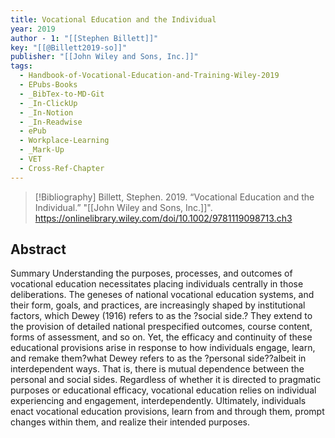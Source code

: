 ```yaml
---
title: Vocational Education and the Individual
year: 2019
author - 1: "[[Stephen Billett]]"
key: "[[@Billett2019-so]]"
publisher: "[[John Wiley and Sons, Inc.]]"
tags:
  - Handbook-of-Vocational-Education-and-Training-Wiley-2019
  - EPubs-Books
  - _BibTex-to-MD-Git
  - _In-ClickUp
  - _In-Notion
  - _In-Readwise
  - ePub
  - Workplace-Learning
  - _Mark-Up
  - VET
  - Cross-Ref-Chapter
---
```


> [!Bibliography]
> Billett, Stephen. 2019. “Vocational Education and the Individual.” "[[John Wiley and Sons, Inc.]]". https://onlinelibrary.wiley.com/doi/10.1002/9781119098713.ch3

## Abstract
Summary Understanding the purposes, processes, and outcomes of vocational education necessitates placing individuals centrally in those deliberations. The geneses of national vocational education systems, and their form, goals, and practices, are increasingly shaped by institutional factors, which Dewey (1916) refers to as the ?social side.? They extend to the provision of detailed national prespecified outcomes, course content, forms of assessment, and so on. Yet, the efficacy and continuity of these educational provisions arise in response to how individuals engage, learn, and remake them?what Dewey refers to as the ?personal side??albeit in interdependent ways. That is, there is mutual dependence between the personal and social sides. Regardless of whether it is directed to pragmatic purposes or educational efficacy, vocational education relies on individual experiencing and engagement, interdependently. Ultimately, individuals enact vocational education provisions, learn from and through them, prompt changes within them, and realize their intended purposes.